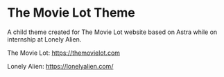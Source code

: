 # The Movie Lot Theme

A child theme created for The Movie Lot website based on Astra while on internship at Lonely Alien.

The Movie Lot: https://themovielot.com

Lonely Alien: https://lonelyalien.com/
